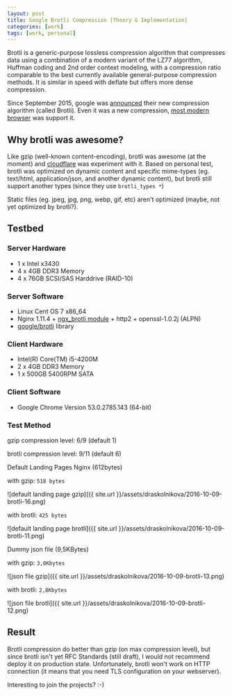 ```yaml
---
layout: post
title: Google Brotli Compression [Theory & Implementation]
categories: [work]
tags: [work, personal]
---
```


Brotli is a generic-purpose lossless compression algorithm that compresses data using a combination of a modern variant of the LZ77 algorithm, Huffman coding and 2nd order context modeling, with a compression ratio comparable to the best currently available general-purpose compression methods. It is similar in speed with deflate but offers more dense compression.

Since September 2015, google was [announced](https://opensource.googleblog.com/2015/09/introducing-brotli-new-compression.html) their new compression algorithm (called Brotli). Even it was a new compression, [most modern browser](https://en.wikipedia.org/wiki/Brotli#Browser_Support) was support it. 

## Why brotli was awesome?

Like gzip (well-known content-encoding), brotli was awesome (at the moment) and [cloudflare](https://blog.cloudflare.com/results-experimenting-brotli/) was experiment with it. Based on personal test, brotli was optimized on dynamic content and specific mime-types (eg. text/html, application/json, and another dynamic content), but brotli still support another types (since they use `brotli_types *`)

Static files (eg. jpeg, jpg, png, webp, gif, etc) aren't optimized (maybe, not yet optimized by brotli?).

## Testbed

### Server Hardware

- 1 x Intel x3430
- 4 x 4GB DDR3 Memory
- 4 x 76GB SCSI/SAS Harddrive (RAID-10)

### Server Software

- Linux Cent OS 7 x86_64
- Nginx 1.11.4 + [ngx_brotli module](https://github.com/google/ngx_brotli) + http2 + openssl-1.0.2j (ALPN)
- [google/brotli](https://github.com/google/brotli) library

### Client Hardware

- Intel(R) Core(TM) i5-4200M
- 2 x 4GB DDR3 Memory
- 1 x 500GB 5400RPM SATA

### Client Software

- Google Chrome Version 53.0.2785.143 (64-bit)

### Test Method

gzip compression level: 6/9 (default 1)

brotli compression level: 9/11 (default 6)

Default Landing Pages Nginx (612bytes)

with gzip:   `518 bytes`

![default landing page gzip]({{ site.url }}/assets/draskolnikova/2016-10-09-brotli-16.png)

with brotli: `425 bytes`

![default landing page brotli]({{ site.url }}/assets/draskolnikova/2016-10-09-brotli-11.png)

Dummy json file (9,5KBytes)

with gzip:   `3,0Kbytes` 

![json file gzip]({{ site.url }}/assets/draskolnikova/2016-10-09-brotli-13.png)

with brotli: `2,8Kbytes`

![json file brotli]({{ site.url }}/assets/draskolnikova/2016-10-09-brotli-12.png)

## Result

Brotli compression do better than gzip (on max compression level), but since brotli isn't yet RFC Standards (still draft), I would not recommend deploy it on production state. Unfortunately, brotli won't work on HTTP connection (it means that you need TLS configuration on your webserver).

Interesting to join the projects? :-)
